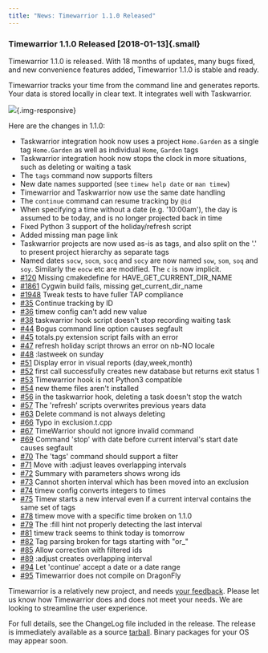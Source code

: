 ```yaml
---
title: "News: Timewarrior 1.1.0 Released"
---
```


### Timewarrior 1.1.0 Released [2018-01-13]{.small}

Timewarrior 1.1.0 is released. With 18 months of updates, many bugs fixed, and
new convenience features added, Timewarrior 1.1.0 is stable and ready.

Timewarrior tracks your time from the command line and generates reports. Your
data is stored locally in clear text. It integrates well with Taskwarrior.

![](/news/images/ti.png){.img-responsive}

Here are the changes in 1.1.0:

-   Taskwarrior integration hook now uses a project `Home.Garden` as a single
    tag `Home.Garden` as well as individual `Home`, `Garden` tags
-   Taskwarrior integration hook now stops the clock in more situations, such as
    deleting or waiting a task
-   The `tags` command now supports filters
-   New date names supported (see `timew help date` or `man timew`)
-   Timewarrior and Taskwarrior now use the same date handling
-   The `continue` command can resume tracking by `@id`
-   When specifying a time without a date (e.g. \'10:00am\'), the day is assumed
    to be today, and is no longer projected back in time
-   Fixed Python 3 support of the holiday/refresh script
-   Added missing man page link
-   Taskwarrior projects are now used as-is as tags, and also split on the \'.\'
    to present project hierarchy as separate tags
-   Named dates `socw`, `socm`, `socq` and `socy` are now named `sow`, `som`,
    `soq` and `soy`. Similarly the `eocw` etc are modified. The `c` is now
    implicit.
-   [\#120](https://github.com/GothenburgBitFactory/taskserver/issues/120)
    Missing cmakedefine for HAVE\_GET\_CURRENT\_DIR\_NAME
-   [\#1861](https://github.com/GothenburgBitFactory/taskwarrior/issues/1861)
    Cygwin build fails, missing get\_current\_dir\_name
-   [\#1948](https://github.com/GothenburgBitFactory/taskwarrior/issues/1948)
    Tweak tests to have fuller TAP compliance
-   [\#35](https://github.com/GothenburgBitFactory/timewarrior/issues/35)
    Continue tracking by ID
-   [\#36](https://github.com/GothenburgBitFactory/timewarrior/issues/36) timew
    config can\'t add new value
-   [\#38](https://github.com/GothenburgBitFactory/timewarrior/issues/38)
    taskwarrior hook script doesn\'t stop recording waiting task
-   [\#44](https://github.com/GothenburgBitFactory/timewarrior/issues/44) Bogus
    command line option causes segfault
-   [\#45](https://github.com/GothenburgBitFactory/timewarrior/issues/45)
    totals.py extension script fails with an error
-   [\#47](https://github.com/GothenburgBitFactory/timewarrior/issues/47)
    refresh holiday script throws an error on nb-NO locale
-   [\#48](https://github.com/GothenburgBitFactory/timewarrior/issues/48)
    :lastweek on sunday
-   [\#51](https://github.com/GothenburgBitFactory/timewarrior/issues/51)
    Display error in visual reports (day,week,month)
-   [\#52](https://github.com/GothenburgBitFactory/timewarrior/issues/52) first
    call successfully creates new database but returns exit status 1
-   [\#53](https://github.com/GothenburgBitFactory/timewarrior/issues/53)
    Timewarrior hook is not Python3 compatible
-   [\#54](https://github.com/GothenburgBitFactory/timewarrior/issues/54) new
    theme files aren\'t installed
-   [\#56](https://github.com/GothenburgBitFactory/timewarrior/issues/56) in the
    taskwarrior hook, deleting a task doesn\'t stop the watch
-   [\#57](https://github.com/GothenburgBitFactory/timewarrior/issues/57) The
    \'refresh\' scripts overwrites previous years data
-   [\#63](https://github.com/GothenburgBitFactory/timewarrior/issues/63) Delete
    command is not always deleting
-   [\#66](https://github.com/GothenburgBitFactory/timewarrior/issues/66) Typo
    in exclusion.t.cpp
-   [\#67](https://github.com/GothenburgBitFactory/timewarrior/issues/67)
    TimeWarrior should not ignore invalid command
-   [\#69](https://github.com/GothenburgBitFactory/timewarrior/issues/69)
    Command \'stop\' with date before current interval\'s start date causes
    segfault
-   [\#70](https://github.com/GothenburgBitFactory/timewarrior/issues/70) The
    \'tags\' command should support a filter
-   [\#71](https://github.com/GothenburgBitFactory/timewarrior/issues/71) Move
    with :adjust leaves overlapping intervals
-   [\#72](https://github.com/GothenburgBitFactory/timewarrior/issues/72)
    Summary with parameters shows wrong ids
-   [\#73](https://github.com/GothenburgBitFactory/timewarrior/issues/73) Cannot
    shorten interval which has been moved into an exclusion
-   [\#74](https://github.com/GothenburgBitFactory/timewarrior/issues/74) timew
    config converts integers to times
-   [\#75](https://github.com/GothenburgBitFactory/timewarrior/issues/75) Timew
    starts a new interval even if a current interval contains the same set of
    tags
-   [\#78](https://github.com/GothenburgBitFactory/timewarrior/issues/78) timew
    move with a specific time broken on 1.1.0
-   [\#79](https://github.com/GothenburgBitFactory/timewarrior/issues/79) The
    :fill hint not properly detecting the last interval
-   [\#81](https://github.com/GothenburgBitFactory/timewarrior/issues/81) timew
    track seems to think today is tomorrow
-   [\#82](https://github.com/GothenburgBitFactory/timewarrior/issues/82) Tag
    parsing broken for tags starting with \"or\_\"
-   [\#85](https://github.com/GothenburgBitFactory/timewarrior/issues/85) Allow
    correction with filtered ids
-   [\#89](https://github.com/GothenburgBitFactory/timewarrior/issues/89)
    :adjust creates overlapping interval
-   [\#94](https://github.com/GothenburgBitFactory/timewarrior/issues/94) Let
    \'continue\' accept a date or a date range
-   [\#95](https://github.com/GothenburgBitFactory/timewarrior/issues/95)
    Timewarrior does not compile on DragonFly

Timewarrior is a relatively new project, and needs [your
feedback](mailto:support@timewarrior.net). Please let us know how Timewarrior
does and does not meet your needs. We are looking to streamline the user
experience.

For full details, see the ChangeLog file included in the release. The release is
immediately available as a source [tarball](/download/timew-1.1.0.tar.gz).
Binary packages for your OS may appear soon.
